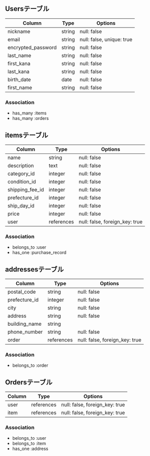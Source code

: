 ## Usersテーブル

|Column             |Type         |Options                  |
|-------------------|-------------|-------------------------|
|nickname           |string       |null: false              |
|email              |string       |null: false, unique: true|
|encrypted_password |string       |null: false              |
|last_name          |string       |null: false              |
|first_kana         |string       |null: false              | 
|last_kana          |string       |null: false              |
|birth_date         |date         |null: false              |
|first_name         |string       |null: false              | 


### Association
- has_many :items
- has_many :orders

## itemsテーブル

|Column             |Type         |Options                       |
|-------------------|-------------|------------------------------|
|name               |string       |null: false                   |
|description        |text         |null: false                   |
|category_id        |integer      |null: false                   | 
|condition_id       |integer      |null: false                   |
|shipping_fee_id    |integer	    |null: false                   |
|prefecture_id      |integer	    |null: false                   |
|ship_day_id        |integer      |null: false                   |
|price              |integer	    |null: false                   |
|user               |references	  |null: false, foreign_key: true|



### Association
- belongs_to :user
- has_one :purchase_record

## addressesテーブル

|Column	          |Type	     |Options|
|-----------------|----------|-------|
|postal_code	    |string	   |null: false|
|prefecture_id    |integer   |null: false|
|city	            |string	   |null: false|
|address	        |string	   |null: false|
|building_name    |string	   ||
|phone_number	    |string	   |null: false|
|order            |references|null: false, foreign_key: true|


### Association
- belongs_to :order

## Ordersテーブル
|Column	      |Type	     |Options|
|-------------|----------|-------|
|user 	      |references|null: false, foreign_key: true|
|item 	      |references|null: false, foreign_key: true|

### Association
- belongs_to :user
- belongs_to :item
- has_one :address

